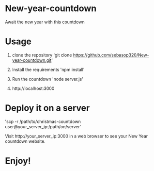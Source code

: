 # New-year-countdown

Await the new year with this countdown


# Usage

1. clone the repository 'git clone https://github.com/sebasop320/New-year-countdown.git'

2. Install the requirements 'npm install'

3. Run the countdown 'node server.js'
4. http://localhost:3000

# Deploy it on a server

'scp -r /path/to/christmas-countdown user@your_server_ip:/path/on/server'

Visit http://your_server_ip:3000 in a web browser to see your New Year countdown website.

# Enjoy!
